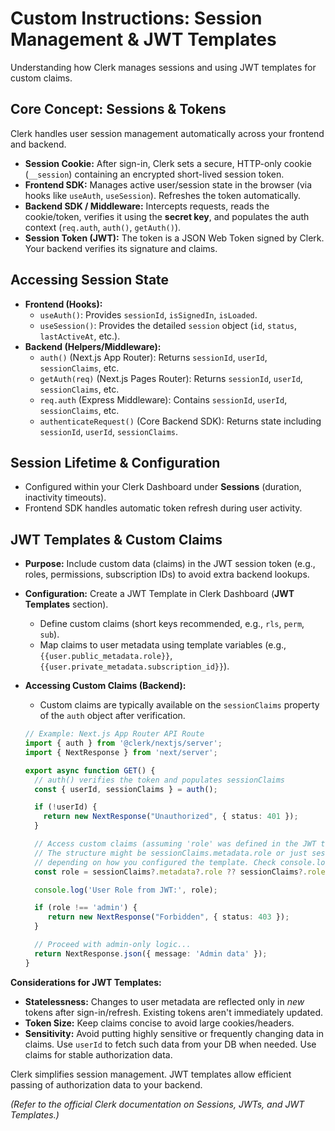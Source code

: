 # Custom Instructions: Session Management & JWT Templates

Understanding how Clerk manages sessions and using JWT templates for custom claims.

## Core Concept: Sessions & Tokens

Clerk handles user session management automatically across your frontend and backend.

*   **Session Cookie:** After sign-in, Clerk sets a secure, HTTP-only cookie (`__session`) containing an encrypted short-lived session token.
*   **Frontend SDK:** Manages active user/session state in the browser (via hooks like `useAuth`, `useSession`). Refreshes the token automatically.
*   **Backend SDK / Middleware:** Intercepts requests, reads the cookie/token, verifies it using the **secret key**, and populates the auth context (`req.auth`, `auth()`, `getAuth()`).
*   **Session Token (JWT):** The token is a JSON Web Token signed by Clerk. Your backend verifies its signature and claims.

## Accessing Session State

*   **Frontend (Hooks):**
    *   `useAuth()`: Provides `sessionId`, `isSignedIn`, `isLoaded`.
    *   `useSession()`: Provides the detailed `session` object (`id`, `status`, `lastActiveAt`, etc.).
*   **Backend (Helpers/Middleware):**
    *   `auth()` (Next.js App Router): Returns `sessionId`, `userId`, `sessionClaims`, etc.
    *   `getAuth(req)` (Next.js Pages Router): Returns `sessionId`, `userId`, `sessionClaims`, etc.
    *   `req.auth` (Express Middleware): Contains `sessionId`, `userId`, `sessionClaims`, etc.
    *   `authenticateRequest()` (Core Backend SDK): Returns state including `sessionId`, `userId`, `sessionClaims`.

## Session Lifetime & Configuration

*   Configured within your Clerk Dashboard under **Sessions** (duration, inactivity timeouts).
*   Frontend SDK handles automatic token refresh during user activity.

## JWT Templates & Custom Claims

*   **Purpose:** Include custom data (claims) in the JWT session token (e.g., roles, permissions, subscription IDs) to avoid extra backend lookups.
*   **Configuration:** Create a JWT Template in Clerk Dashboard (**JWT Templates** section).
    *   Define custom claims (short keys recommended, e.g., `rls`, `perm`, `sub`).
    *   Map claims to user metadata using template variables (e.g., `{{user.public_metadata.role}}`, `{{user.private_metadata.subscription_id}}`).
*   **Accessing Custom Claims (Backend):**
    *   Custom claims are typically available on the `sessionClaims` property of the `auth` object after verification.

    ```typescript
    // Example: Next.js App Router API Route
    import { auth } from '@clerk/nextjs/server';
    import { NextResponse } from 'next/server';

    export async function GET() {
      // auth() verifies the token and populates sessionClaims
      const { userId, sessionClaims } = auth();

      if (!userId) {
        return new NextResponse("Unauthorized", { status: 401 });
      }

      // Access custom claims (assuming 'role' was defined in the JWT template)
      // The structure might be sessionClaims.metadata.role or just sessionClaims.role
      // depending on how you configured the template. Check console.log(sessionClaims).
      const role = sessionClaims?.metadata?.role ?? sessionClaims?.role;

      console.log('User Role from JWT:', role);

      if (role !== 'admin') {
         return new NextResponse("Forbidden", { status: 403 });
      }

      // Proceed with admin-only logic...
      return NextResponse.json({ message: 'Admin data' });
    }
    ```

**Considerations for JWT Templates:**
*   **Statelessness:** Changes to user metadata are reflected only in *new* tokens after sign-in/refresh. Existing tokens aren't immediately updated.
*   **Token Size:** Keep claims concise to avoid large cookies/headers.
*   **Sensitivity:** Avoid putting highly sensitive or frequently changing data in claims. Use `userId` to fetch such data from your DB when needed. Use claims for stable authorization data.

Clerk simplifies session management. JWT templates allow efficient passing of authorization data to your backend.

*(Refer to the official Clerk documentation on Sessions, JWTs, and JWT Templates.)*